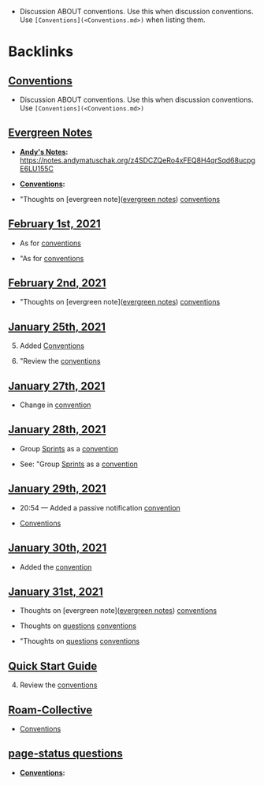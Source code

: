 - Discussion ABOUT conventions. Use this when discussion conventions. Use `[Conventions](<Conventions.md>)` when listing them.

# Backlinks
## [Conventions](<Conventions.md>)
- Discussion ABOUT conventions. Use this when discussion conventions. Use `[Conventions](<Conventions.md>)`

## [Evergreen Notes](<Evergreen Notes.md>)
- **[Andy's Notes](<Andy's Notes.md>):** https://notes.andymatuschak.org/z4SDCZQeRo4xFEQ8H4qrSqd68ucpgE6LU155C
- **[Conventions](<Conventions.md>):**

- "Thoughts on [evergreen note]([evergreen notes](<evergreen notes.md>)) [conventions]([Conventions](<Conventions.md>))

## [February 1st, 2021](<February 1st, 2021.md>)
- As for [conventions]([Conventions](<Conventions.md>))

- "As for [conventions]([Conventions](<Conventions.md>))

## [February 2nd, 2021](<February 2nd, 2021.md>)
- "Thoughts on [evergreen note]([evergreen notes](<evergreen notes.md>)) [conventions]([Conventions](<Conventions.md>))

## [January 25th, 2021](<January 25th, 2021.md>)
5. Added [Conventions](<Conventions.md>)

1. "Review the [conventions]([Conventions](<Conventions.md>))

## [January 27th, 2021](<January 27th, 2021.md>)
- Change in [convention]([Conventions](<Conventions.md>))

## [January 28th, 2021](<January 28th, 2021.md>)
- Group [Sprints](<Sprints.md>) as a [convention]([Conventions](<Conventions.md>))

- See: "Group [Sprints](<Sprints.md>) as a [convention]([Conventions](<Conventions.md>))

## [January 29th, 2021](<January 29th, 2021.md>)
- 20:54 — Added a passive notification [convention]([Conventions](<Conventions.md>))

- [Conventions](<Conventions.md>)

## [January 30th, 2021](<January 30th, 2021.md>)
- Added the [convention]([Conventions](<Conventions.md>))

## [January 31st, 2021](<January 31st, 2021.md>)
- Thoughts on [evergreen note]([evergreen notes](<evergreen notes.md>)) [conventions]([Conventions](<Conventions.md>))

- Thoughts on [questions](<questions.md>) [conventions]([Conventions](<Conventions.md>))

- "Thoughts on [questions](<questions.md>) [conventions]([Conventions](<Conventions.md>))

## [Quick Start Guide](<Quick Start Guide.md>)
4. Review the [conventions]([Conventions](<Conventions.md>))

## [Roam-Collective](<Roam-Collective.md>)
- [Conventions](<Conventions.md>)

## [page-status questions](<page-status questions.md>)
- **[Conventions](<Conventions.md>):**

